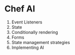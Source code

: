# Chef AI

1. Event Listeners
2. State
3. Conditionally rendering
4. Forms
5. State management strategies
6. Implementing AI 